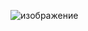 ![изображение](https://github.com/HumanAlien/AppStat2023/assets/14252762/ccfa9824-597b-41eb-ab1b-1ff87796036a)


